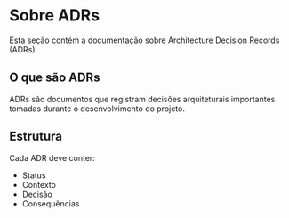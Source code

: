 # Sobre ADRs

Esta seção contém a documentação sobre Architecture Decision Records (ADRs).

## O que são ADRs

ADRs são documentos que registram decisões arquiteturais importantes tomadas durante o desenvolvimento do projeto.

## Estrutura

Cada ADR deve conter:
- Status
- Contexto
- Decisão
- Consequências
